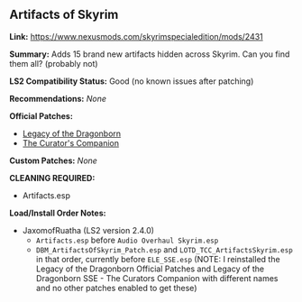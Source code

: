 ## Artifacts of Skyrim

**Link:** https://www.nexusmods.com/skyrimspecialedition/mods/2431

**Summary:** Adds 15 brand new artifacts hidden across Skyrim. Can you find them all? (probably not)

**LS2 Compatibility Status:** Good (no known issues after patching)

**Recommendations:** 
_None_

**Official Patches:**
* [Legacy of the Dragonborn](https://www.nexusmods.com/skyrimspecialedition/mods/30980)
* [The Curator's Companion](https://www.nexusmods.com/skyrimspecialedition/mods/38529)

**Custom Patches:**
_None_

**CLEANING REQUIRED:**
* Artifacts.esp

**Load/Install Order Notes:**
* JaxomofRuatha (LS2 version 2.4.0)
  * `Artifacts.esp` before `Audio Overhaul Skyrim.esp`
  * `DBM_ArtifactsOfSkyrim_Patch.esp` and `LOTD_TCC_ArtifactsSkyrim.esp` in that order, currently before `ELE_SSE.esp` (NOTE: I reinstalled the Legacy of the Dragonborn Official Patches and Legacy of the Dragonborn SSE - The Curators Companion with different names and no other patches enabled to get these)